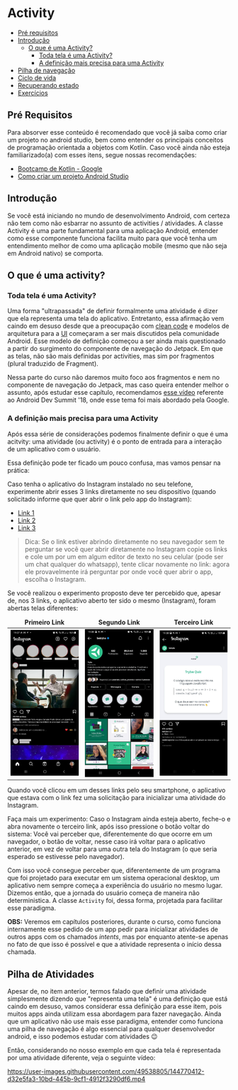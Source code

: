 # Activity
- [Pré requisitos]()
- [Introdução]()
   - [O que é uma Activity?]()
       - [Toda tela é uma Activity?]()
       - [A definição mais precisa para uma Activity]()
- [Pilha de navegação]()
- [Ciclo de vida]()
- [Recuperando estado]()
- [Exercícios]()

## Pré Requisitos
Para absorver esse conteúdo é recomendado que você já saiba como criar um projeto no android studio, bem como entender os principais conceitos de programação orientada a objetos com Kotlin.
Caso você ainda não esteja familiarizado(a) com esses itens, segue nossas recomendações:
- [Bootcamp de Kotlin - Google](https://developer.android.com/courses/kotlin-bootcamp/overview?hl=pt-br)
- [Como criar um projeto Android Studio](https://developer.android.com/training/basics/firstapp/creating-project?hl=pt-br)

## Introdução
Se você está iniciando no mundo de desenvolvimento Android, com certeza não tem como não esbarrar no assunto de activities / atividades.
A classe Activity é uma parte fundamental para uma aplicação Android, entender como esse componente funciona facilita muito para que você tenha um entendimento melhor de como uma aplicação mobile (mesmo que não seja em Android nativo) se comporta.

## O que é uma activity?
### Toda tela é uma Activity?
Uma forma "ultrapassada" de definir formalmente uma atividade é dizer que ela representa uma tela do aplicativo.
Entretanto, essa afirmação vem caindo em desuso desde que a preocupação com [clean code](https://youtu.be/ln6t3uyTveQ) e modelos de arquitetura para a [UI](https://developer.android.com/guide/topics/ui?hl=pt-br)
começaram a ser mais discutidos pela comunidade Android. Esse modelo de definição começou a ser ainda mais questionado a partir do surgimento do componente de navegação do Jetpack.
Em que as telas, não são mais definidas por activities, mas sim por fragmentos (plural traduzido de Fragment).

Nessa parte do curso não daremos muito foco aos fragmentos e nem no componente de navegação do Jetpack, mas caso queira entender melhor o
assunto, após estudar esse capítulo, recomendamos [esse vídeo](https://youtu.be/2k8x8V77CrU) referente ao Android Dev Summit '18, onde esse tema foi mais abordado pela Google.

### A definição mais precisa para uma Activity
Após essa série de considerações podemos finalmente definir o que é uma acitvity: uma atividade (ou activity) é o ponto de entrada para a interação de um aplicativo com o usuário.

Essa definição pode ter ficado um pouco confusa, mas vamos pensar na prática:

Caso tenha o aplicativo do Instagram instalado no seu telefone, experimente abrir esses 3 links diretamente no seu dispositivo (quando solicitado informe que quer abrir o link pelo app do Instagram):
- [Link 1](https://www.instagram.com/)
- [Link 2](https://www.instagram.com/betrybe/)
- [Link 3](https://www.instagram.com/p/CWMDqoyjf35/)


> Dica: Se o link estiver abrindo diretamente no seu navegador sem te perguntar se você quer abrir diretamente no Instagram
> copie os links e cole um por um em algum editor de texto no seu celular (pode ser um chat qualquer do whatsapp),
> tente clicar novamente no link: agora ele provavelmente irá perguntar por onde você quer abrir o app, escolha o Instagram. 


Se você realizou o experimento proposto deve ter percebido que, apesar de, nos 3 links, o aplicativo aberto ter sido o mesmo (Instagram),
foram abertas telas diferentes:

<table>
    <thead align="center">
        <tr>
            <td><strong>Primeiro Link</strong></td>
            <td><strong>Segundo Link</strong></td>
            <td><strong>Terceiro Link</strong></td>
        </tr>
    </thead>
    <tbody>
        <tr>
            <td><img width="280" src="assets/home_instagram.jpg" alt="Primeiro link"></td>
            <td><img width="280" src="assets/trybe_profile.jpg" alt="Segundo link"></td>
            <td><img width="280" src="assets/trybe_post.jpg" alt="Terceiro link"></td>
        </tr>
    </tbody>
</table>

Quando você clicou em um desses links pelo seu smartphone, o aplicativo que estava com o link fez uma solicitação para inicializar uma atividade do Instagram.

Faça mais um experimento:
Caso o Instagram ainda esteja aberto, feche-o e abra novamente o terceiro link, após isso pressione o botão voltar do sistema:
Você vai perceber que, diferentemente do que ocorre em um navegador, o botão de voltar, nesse caso irá voltar para o aplicativo anterior, em vez de voltar para uma outra tela do Instagram (o que seria esperado se estivesse pelo navegador).

Com isso você consegue perceber que, diferentemente de um programa que foi projetado para executar em um sistema operacional desktop, um aplicativo nem sempre começa a experiência do usuário no mesmo lugar. Dizemos então, que a jornada do usuário começa de maneira não deterministica.
A classe `Activity` foi, dessa forma, projetada para facilitar esse paradigma.

**OBS:** Veremos em capítulos posteriores, durante o curso, como funciona internamente esse pedido de um app pedir para inicializar atividades de outros apps com os chamados _intents_, mas por enquanto atente-se apenas no fato de que isso é possível e que a atividade representa o início dessa chamada.

## Pilha de Atividades
Apesar de, no item anterior, termos falado que definir uma atividade simplesmente dizendo que "representa uma tela" é
uma definição que está caindo em desuso, vamos considerar essa definição para esse item, pois muitos apps ainda utilizam essa
abordagem para fazer navegação. Ainda que um aplicativo não use mais esse paradigma, entender como funciona uma pilha de navegação
é algo essencial para qualquer desenvolvedor android, e isso podemos estudar com atividades 😉

Então, considerando no nosso exemplo em que cada tela é representada por uma atividade diferente, veja o seguinte vídeo:

https://user-images.githubusercontent.com/49538805/144770412-d32e5fa3-10bd-445b-9cf1-4912f3290df6.mp4


